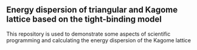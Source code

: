 ## Energy dispersion of triangular and Kagome lattice based on the tight-binding model
This repository is used to demonstrate some aspects of scientific programming and calculating the energy dispersion of the Kagome lattice

